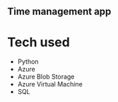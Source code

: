## Time management app

# Tech used
- Python
- Azure
- Azure Blob Storage
- Azure Virtual Machine
- SQL
